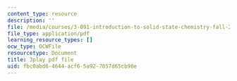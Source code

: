 ```yaml
---
content_type: resource
description: ''
file: /media/courses/3-091-introduction-to-solid-state-chemistry-fall-2018/fbc0abd64644acf65a927057d65cb98e_bhPMi2IvZXs.pdf
file_type: application/pdf
learning_resource_types: []
ocw_type: OCWFile
resourcetype: Document
title: 3play pdf file
uid: fbc0abd6-4644-acf6-5a92-7057d65cb98e
---
```

